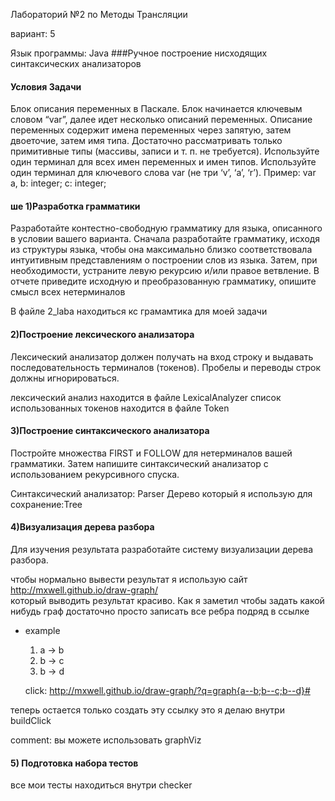 Лабораторий №2 по  Методы Трансляции 

вариант: 5 

Язык программы: Java
###Ручное построение нисходящих синтаксических анализаторов


#### Условия Задачи 
Блок описания переменных в Паскале. Блок начинается ключевым
словом “var”, далее идет несколько описаний переменных. Описание переменных содержит имена переменных через запятую, затем двоеточие,
затем имя типа. Достаточно рассматривать только примитивные типы
(массивы, записи и т. п. не требуется).
Используйте один терминал для всех имен переменных и имен типов.
Используйте один терминал для ключевого слова var (не три ‘v’, ‘a’, ‘r’).
Пример: var a, b: integer; c: integer;

#### ше 1)Разработка грамматики
Разработайте контестно-свободную грамматику для языка, описанного в условии вашего варианта. Сначала разработайте грамматику, исходя из структуры языка, чтобы она максимально близко соответствовала интуитивным представлениям о построении слов из языка. Затем,
при необходимости, устраните левую рекурсию и/или правое ветвление.
В отчете приведите исходную и преобразованную грамматику, опишите смысл всех нетерминалов

В файле 2_laba  находиться  кс грамамтика для моей задачи 


#### 2)Построение лексического анализатора
Лексический анализатор должен получать на вход строку и выдавать
последовательность терминалов (токенов). Пробелы и переводы строк
должны игнорироваться.

лексический анализ  находится в файле LexicalAnalyzer
список использованных токенов находится в файле Token

#### 3)Построение синтаксического анализатора
Постройте множества FIRST и FOLLOW для нетерминалов вашей
грамматики. Затем напишите синтаксический анализатор с использованием рекурсивного спуска.

Синтаксический анализатор: Parser
Дерево который я использую для сохранение:Tree

#### 4)Визуализация дерева разбора
Для изучения результата разработайте систему визуализации дерева
разбора.

чтобы нормально вывести результат я использую сайт http://mxwell.github.io/draw-graph/   
который выводить результат  красиво. Как я  заметил чтобы задать какой нибудь граф достаточно 
просто записать все ребра подряд в ссылке 

* example 
  1) a -> b
  2) b -> c 
  3) b -> d
  
  click: http://mxwell.github.io/draw-graph/?q=graph{a--b;b--c;b--d}#
  
  
 теперь остается только создать эту ссылку это я делаю внутри buildClick  
 
 comment: вы можете использовать graphViz
 
 ####  5) Подготовка набора тестов
 все мои тесты находиться внутри checker

